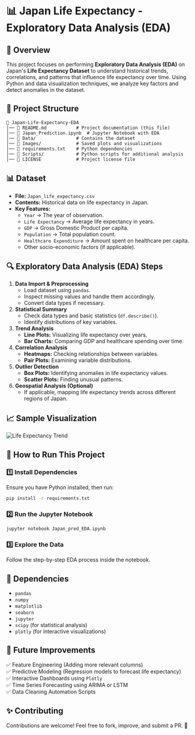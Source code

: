 # 📊 Japan Life Expectancy - Exploratory Data Analysis (EDA)

## 📌 Overview
This project focuses on performing **Exploratory Data Analysis (EDA)** on Japan's **Life Expectancy Dataset** to understand historical trends, correlations, and patterns that influence life expectancy over time. Using Python and data visualization techniques, we analyze key factors and detect anomalies in the dataset.

## 📂 Project Structure
```
📁 Japan-Life-Expectancy-EDA
│── 📄 README.md           # Project documentation (this file)
│── 📄 Japan_Prediction.ipynb  # Jupyter Notebook with EDA
│── 📁 Data/               # Contains the dataset
│── 📁 Images/             # Saved plots and visualizations
│── 📄 requirements.txt    # Python dependencies
│── 📁 Scripts/            # Python scripts for additional analysis
│── 📄 LICENSE             # Project license file
```

## 📊 Dataset
- **File:** `Japan_life_expectancy.csv`
- **Contents:** Historical data on life expectancy in Japan.
- **Key Features:**
  - `Year` → The year of observation.
  - `Life Expectancy` → Average life expectancy in years.
  - `GDP` → Gross Domestic Product per capita.
  - `Population` → Total population count.
  - `Healthcare Expenditure` → Amount spent on healthcare per capita.
  - Other socio-economic factors (if applicable).

## 🔍 Exploratory Data Analysis (EDA) Steps
1. **Data Import & Preprocessing**
   - Load dataset using `pandas`.
   - Inspect missing values and handle them accordingly.
   - Convert data types if necessary.
2. **Statistical Summary**
   - Check data types and basic statistics (`df.describe()`).
   - Identify distributions of key variables.
3. **Trend Analysis**
   - **Line Plots:** Visualizing life expectancy over years.
   - **Bar Charts:** Comparing GDP and healthcare spending over time.
4. **Correlation Analysis**
   - **Heatmaps:** Checking relationships between variables.
   - **Pair Plots:** Examining variable distributions.
5. **Outlier Detection**
   - **Box Plots:** Identifying anomalies in life expectancy values.
   - **Scatter Plots:** Finding unusual patterns.
6. **Geospatial Analysis (Optional)**
   - If applicable, mapping life expectancy trends across different regions of Japan.

## 📈 Sample Visualization
![Life Expectancy Trend](Images/life_expectancy_trend.png)

## 🚀 How to Run This Project
### 1️⃣ Install Dependencies
Ensure you have Python installed, then run:
```bash
pip install -r requirements.txt
```

### 2️⃣ Run the Jupyter Notebook
```bash
jupyter notebook Japan_pred_EDA.ipynb
```

### 3️⃣ Explore the Data
Follow the step-by-step EDA process inside the notebook.

## 📌 Dependencies
- `pandas`
- `numpy`
- `matplotlib`
- `seaborn`
- `jupyter`
- `scipy` (for statistical analysis)
- `plotly` (for interactive visualizations)

## 📌 Future Improvements
✅ Feature Engineering (Adding more relevant columns)  
✅ Predictive Modeling (Regression models to forecast life expectancy)  
✅ Interactive Dashboards using `Plotly`  
✅ Time Series Forecasting using ARIMA or LSTM  
✅ Data Cleaning Automation Scripts  

## ✨ Contributing
Contributions are welcome! Feel free to fork, improve, and submit a PR. 🚀



